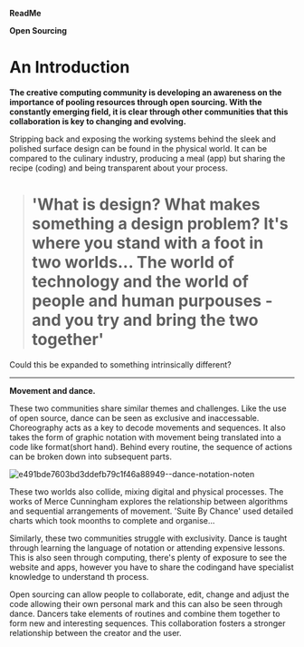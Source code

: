 **ReadMe**

**Open Sourcing**

# **An Introduction**

**The creative computing community is developing an awareness on the importance of pooling resources through open sourcing. With the constantly emerging field,
it is clear through other communities that this collaboration is key to changing and evolving.**

Stripping back and exposing the working systems behind the sleek and polished surface design can be found in the physical world. It can be compared to the culinary industry, producing a meal (app) but sharing the recipe (coding) and being transparent about your process.


> # 'What is design? What makes something a design problem? It's where you stand with a foot in two worlds... The world of technology and the world of people and human purpouses - and you try and bring the two together'

Could this be expanded to something intrinsically different?

--------------------------------------------------------------------------------------------

**Movement and dance.**

These two communities share similar themes and challenges. Like the use of open source, dance can be seen as exclusive and inaccessable. Choreography acts as a key to decode movements and sequences. It also takes the form of graphic notation with movement being translated into a code like format(short hand). Behind every routine, the sequence of actions can be broken down into subsequent parts.

![e491bde7603bd3ddefb79c1f46a88949--dance-notation-noten](https://user-images.githubusercontent.com/93981347/140948179-31906ca9-ac49-446c-b071-60f2544a5b86.jpg)

These two worlds also collide, mixing digital and physical processes. The works of Merce Cunningham explores the relationship between algorithms and sequential arrangements of movement. 'Suite By Chance' used detailed charts which took moonths to complete and organise...

Similarly, these two communities struggle with exclusivity. Dance is taught through learning the language of notation or attending expensive lessons. This is also seen through computing, there's plenty of exposure to see the website and apps, however you have to share the codingand have specialist knowledge to understand th process.

Open sourcing can allow people to collaborate, edit, change and adjust the code allowing their own personal mark and this can also be seen through dance. Dancers take elements of routines and combine them together to form new and interesting sequences. This collaboration fosters a stronger relationship between the creator and the user.


